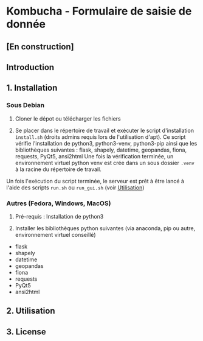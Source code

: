 # Kombucha - Formulaire de saisie de donnée
## [En construction]
## Introduction
## 1. Installation
### Sous Debian
1. Cloner le dépot ou télécharger les fichiers

2. Se placer dans le répertoire de travail et exécuter le script d'installation `install.sh` (droits admins requis lors de l'utilisation d'apt).
Ce script vérifie l'installation de python3, python3-venv, python3-pip ainsi que les bibliothèques suivantes : flask, shapely, datetime, geopandas, fiona, requests, PyQt5, ansi2html
Une fois la vérification terminée, un environnement virtuel python venv est crée dans un sous dossier `.venv` à la racine du répertoire de travail. 

Un fois l'exécution du script terminée, le serveur est prêt à être lancé à l'aide des scripts `run.sh` ou `run_gui.sh` (voir [Utilisation](/Utilisation))

### Autres (Fedora, Windows, MacOS)

1. Pré-requis : Installation de python3

2. Installer les bibliothèques python suivantes (via anaconda, pip ou autre, environnement virtuel conseillé)
- flask
- shapely
- datetime
- geopandas
- fiona
- requests
- PyQt5
- ansi2html

## 2. Utilisation



## 3. License
